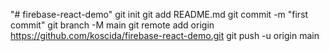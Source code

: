 "# firebase-react-demo"  git init git add README.md git commit -m "first commit" git branch -M main git remote add origin https://github.com/koscida/firebase-react-demo.git git push -u origin main
